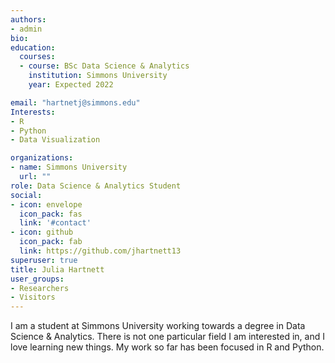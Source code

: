 ```yaml
---
authors:
- admin
bio:
education:
  courses:
  - course: BSc Data Science & Analytics
    institution: Simmons University
    year: Expected 2022

email: "hartnetj@simmons.edu"
Interests:
- R
- Python
- Data Visualization

organizations:
- name: Simmons University
  url: ""
role: Data Science & Analytics Student
social:
- icon: envelope
  icon_pack: fas
  link: '#contact'
- icon: github
  icon_pack: fab
  link: https://github.com/jhartnett13
superuser: true
title: Julia Hartnett
user_groups:
- Researchers
- Visitors
---
```

I am a student at Simmons University working towards a degree in Data Science & Analytics. There is not one particular field I am interested in, and I love learning new things. My work so far has been focused in R and Python.

